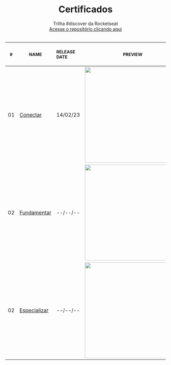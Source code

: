 <h1 align="center"> Certificados </h1>
  


<p align="center">
    Trilha #discover da Rocketseat <br>
    <a href="https://github.com/rxaviersantos/estudos/tree/main/discover-rocketseat">Acesse o repositório  clicando aqui</a><br>
    <br><table>
    <thead>
        <tr>
            <th align="center">
                <img width="20" height="1"> 
                <p>
                    <small>#</small>
                </p>
            </th>
            <th align="center">
                <img width="300" height="1"> 
                <p> 
                    <small>
                        NAME
                    </small>
                </p>
            </th>
            <th align="left">
                <img width="140" height="1">
                <p align="left"> 
                    <small>
                    RELEASE DATE
                    </small>
                </p>
            </th>
            <th align="center">
                <img width="201" height="1">
                <p align="center"> 
                    <small>
                    PREVIEW
                    </small>
                </p>
            </th>
        </tr>
    </thead>
     <tbody>
        <tr>
            <td>01</td>
            <td><a href="https://github.com/rxaviersantos/estudos/tree/main/discover-rocketseat/certificados">Conectar </a></td>
            <td>14/02/23</td>
            <td align="center">
            <a href="https://github.com/rxaviersantos/estudos/tree/main/discover-rocketseat/certificados">
              <img width="300px" src="https://user-images.githubusercontent.com/85380530/222017100-83754e59-be92-4d53-9890-451b9ad7af5a.png" /></a></td>
        </tr>
        <tr>
            <td>02</td>
            <td><a href="02">Fundamentar</a></td>
            <td>--/--/--</td>
            <td align="center"><a href="02"><img width="300px" src="/preview.jpg" /></a></td>
        </tr>
                <tr>
            <td>02</td>
            <td><a href="02">Especializar</a></td>
            <td>--/--/--</td>
            <td align="center"><a href="02"><img width="300px" src="/preview.jpg" /></a></td>
        </tr>

</table></p>
